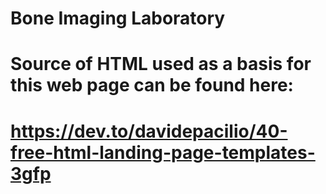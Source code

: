 # Bone Imaging Laboratory
#
# Source of HTML used as a basis for this web page can be found here:
# https://dev.to/davidepacilio/40-free-html-landing-page-templates-3gfp
